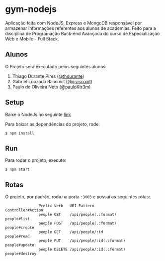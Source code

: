 # gym-nodejs
Aplicação feita com NodeJS, Express e MongoDB responsável por armazenar informações referentes aos alunos de academias. Feito para a disciplina de Programação Back-end Avançada do curso de Especialização Web e Mobile - Full Stack.

## Alunos
O Projeto será executado pelos seguintes alunos:
1. Thiago Durante Pires ([@thdurante](https://github.com/thdurante))
2. Gabriel Louzada Rascovit ([@grascovit](https://github.com/grascovit))
3. Paulo de Oliveira Neto ([@pauloXtr3m](https://github.com/pauloXtr3m))

## Setup
Baixe o NodeJs no seguinte [link](https://www.npmjs.com/get-npm?utm_source=house&utm_medium=homepage&utm_campaign=free%20orgs&utm_term=Install%20npm "Get NPM")

Para baixar as dependências do projeto, rode:
```
$ npm install
```

## Run
Para rodar o projeto, execute:
```
$ npm start
```

## Rotas
O projeto, por padrão, roda na porta `:3003` e possui as seguintes rotas:
```
               Prefix Verb   URI Pattern                           Controller#Action
               people GET    /api/people(.:format)                 people#list
               people POST   /api/people(.:format)                 people#create
               people GET    /api/people/:id                       people#read
               people PUT    /api/people/:id(.:format)             people#update
               people DELETE /api/people/:id(.:format)             people#destroy
                 
```